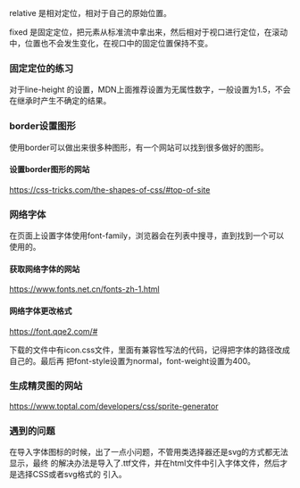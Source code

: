 relative 是相对定位，相对于自己的原始位置。

fixed 是固定定位，把元素从标准流中拿出来，然后相对于视口进行定位，在滚动中，位置也不会发生变化，在视口中的固定位置保持不变。

### 固定定位的练习
对于line-height 的设置，MDN上面推荐设置为无属性数字，一般设置为1.5，不会在继承时产生不确定的结果。


### border设置图形
使用border可以做出来很多种图形，有一个网站可以找到很多做好的图形。

#### 设置border图形的网站
https://css-tricks.com/the-shapes-of-css/#top-of-site


### 网络字体
在页面上设置字体使用font-family，浏览器会在列表中搜寻，直到找到一个可以使用的。

#### 获取网络字体的网站
https://www.fonts.net.cn/fonts-zh-1.html

#### 网络字体更改格式
https://font.qqe2.com/#

下载的文件中有icon.css文件，里面有兼容性写法的代码，记得把字体的路径改成自己的。最后再
把font-style设置为normal，font-weight设置为400。

### 生成精灵图的网站
https://www.toptal.com/developers/css/sprite-generator











### 遇到的问题
在导入字体图标的时候，出了一点小问题，不管用类选择器还是svg的方式都无法显示，最终
的解决办法是导入了.ttf文件，并在html文件中引入字体文件，然后才是选择CSS或者svg格式的
引入。

















